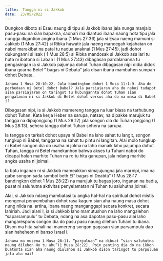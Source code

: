 ```yaml
---
title:  Tangga ni si Jakkob
date:  23/05/2022
---
```


Dungkon diboto si Esau naung di tipu si Jakkob ibana jala nunga manjalo pasu-pasu na sian bapakna, saonari ma diantusi ibana naung hota tipu jala nungga digantion angina ibana (1 Mus 27:36) jala si Esau naeng mamuni si Jakkob (1 Mus 27:42) si Ribka hawatir jala naeng mancegah kejahatan on naboi marakibat na patal tu nadua anaknai (1 Mus 27:45). jadi dohot dukunganni si Isak ( 1 Mus 28:5) si Ribka mandosak si Jakkob asa lari tu huta ni ibotona si Laban I (1 Mus 27:43) dibagasan pardalananna tu pengasingan ia si Jakkob pajumpa dohot Tuhan dibagasan nipi didia didok ibana goarna Betel “ bagas ni Debata” jala disan ibana mambahen sumpah dohot Debata.

`Jahama 1 Musa 28:10-22. Jala bandingkon dohot 1 Musa 11:1-9. Aha do perbedaan ni Betel dohot Babel? Jala parsiajaran aha do naboi tadapot sian parsiajaran on taringot tu hubungannta dohot Tuhan sian pengalaman ni si Jakkob di Betel dohot versus aha do na masa di Babel i?`

Dibagasan nipi, ia si Jakkob mamereng tangga na luar biasa na tarhubung dohot Tuhan. Kata kerja Heber na sarupa, natsav, na dipakke marujuk tu tangga na dipajongjong (1 Mus 28:12) jala songon dia do Tuhan jongjong (1 Mus 28:13), sehera tangga dohot Tuhan sehera na sarupa.

Ia tangga on tarkait dohot upaya ni Babel na laho sahat tu langit, songon tungkup ni Babel, tanggana na sahat tu pintu ni langitan. Alai molo tungkup ni Babel songon dia do usaha ni jolma na laho manaik laho pajumpa dohot Tuhan, tangga ni Betel manekanhon bahwa akses tu Tuhani naboi do dicapai holan marhite Tuhan na ro tu hita ganupan, jala ndang marhite angka usaha ni jolmai.

Ia batu inganan ni si Jakkob mameakkon simajujungna jala marnipi, ima na gabe songon sada symbol beth El” bagas ni Deabta” (1 Mus 28:17 bandingkon dohot 1 Mus 28:22) na marujuk tu bagas joro, inganan na badia, pusat ni saluhutna aktivitas penyelamatan ni Tuhan tu saluhutna jolmai.

Alai, si Jakkob ndang mambatasi tu angka hal-hal na spiritual dohot mistis mengenai penyembahan dohot rasa kagum sian aha naung masa dohot nung niida na. artina, ibana naeng manganggapi secara konkret, secara lahiriah. Jadi alani I, ia si Jakkob laho mamutushon na laho mangalehon “saparsampulu” tu Debata, ndang na asa dapotan pasu-pasu alai laho mangarespons songon dia do pasu pasu naung dilehon Tuhani tu ibana. Dison ma hita sahali nai mamereng songon gagasan sian parsampulu dao sian haheheon ni banso Israel i.

`Jahama ma musena 1 Musa 28:11. “parpuluan” na dibuat “sian saluhutna naung dilehon Ho tu ahu”(1 Musa 28:22). Poin penting dia do na ikkon buatonta sian aha naung diulahon si Jakkob dison taringot tu parpuluan jala aha mai?`